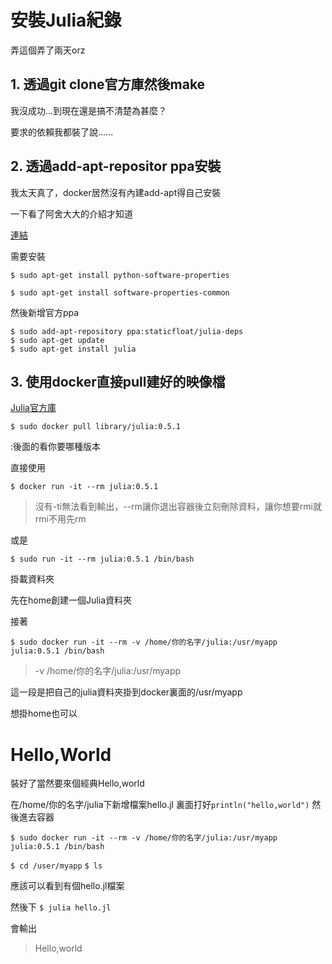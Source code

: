 # 安裝Julia紀錄

弄這個弄了兩天orz

## 1. 透過git clone官方庫然後make

我沒成功...到現在還是搞不清楚為甚麼？  

要求的依賴我都裝了說......  


## 2. 透過add-apt-repositor ppa安裝

我太天真了，docker居然沒有內建add-apt得自己安裝  

一下看了阿舍大大的介紹才知道  

[連結](http://www.arthurtoday.com/2010/09/ubuntu-add-apt-repository.html)  

需要安裝  

`$ sudo apt-get install python-software-properties`  

`$ sudo apt-get install software-properties-common `  

然後新增官方ppa  

`$ sudo add-apt-repository ppa:staticfloat/julia-deps`  
`$ sudo apt-get update`  
`$ sudo apt-get install julia`

## 3. 使用docker直接pull建好的映像檔

[Julia官方庫](https://hub.docker.com/r/library/julia/)  

`$ sudo docker pull library/julia:0.5.1` 

:後面的看你要哪種版本

直接使用

`$ docker run -it --rm julia:0.5.1` 

> 沒有-ti無法看到輸出，--rm讓你退出容器後立刻刪除資料，讓你想要rmi就rmi不用先rm

或是

`$ sudo run -it --rm julia:0.5.1 /bin/bash`



掛載資料夾

先在home創建一個Julia資料夾

接著

`$ sudo docker run -it --rm -v /home/你的名字/julia:/usr/myapp julia:0.5.1 /bin/bash`

> -v /home/你的名字/julia:/usr/myapp

這一段是把自己的julia資料夾掛到docker裏面的/usr/myapp 

想掛home也可以

# Hello,World

裝好了當然要來個經典Hello,world

在/home/你的名字/julia下新增檔案hello.jl
裏面打好`println("hello,world")`
然後進去容器

`$ sudo docker run -it --rm -v /home/你的名字/julia:/usr/myapp julia:0.5.1 /bin/bash`

`$ cd /user/myapp` 
`$ ls `

應該可以看到有個hello.jl檔案

然後下
`$ julia hello.jl`

會輸出

> Hello,world

